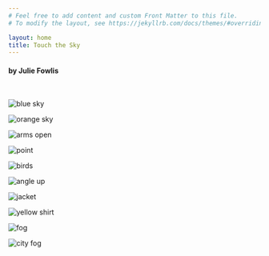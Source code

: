 ```yaml
---
# Feel free to add content and custom Front Matter to this file.
# To modify the layout, see https://jekyllrb.com/docs/themes/#overriding-theme-defaults

layout: home
title: Touch the Sky
---
```

#### by Julie Fowlis

<script>
    var audio = new Audio('../media/touch-the-sky.mp3');
    audio.play();
</script>

<!-- <audio
    controls
    style="margin: 0 auto; display: block;"
    src="../media/touch-the-sky.mp3">
</audio> -->

&nbsp;

![blue sky](/assets/images/blue_sky.jpg)

![orange sky](/assets/images/orange_sky.jpg)

![arms open](/assets/images/arms_open.jpg)

![point](/assets/images/point.jpg)

![birds](/assets/images/birds.jpg)

![angle up](/assets/images/angle_up.jpg)

![jacket](/assets/images/jacket.jpg)

![yellow shirt](/assets/images/yellow_shirt.jpg)

![fog](/assets/images/fog.jpg)

![city fog](/assets/images/city_fog.jpg)
